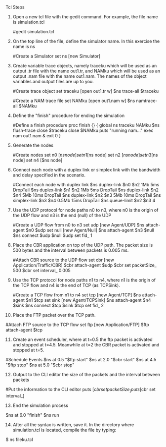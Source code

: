 Tcl Steps
1. Open a new tcl file with the gedit command. For example, the file name is simulation.tcl

   #gedit simulation.tcl

2. On the top line of the file, define the simulator name. In this exercise the name is ns

   #Create a Simulator
   set ns [new Simulator]

4. Create variable trace objects, namely traceku which will be used as an output .tr file with the name out1.tr, and NAMku which will be used as an output .nam file with the name out1.nam. The names of the object variables and output files are up to you.
   
   #Create trace object
   set traceku [open out1.tr w]
   $ns trace-all $traceku

   #Create a NAM trace file
   set NAMku [open out1.nam w]
   $ns namtrace-all $NAMku

4. Define the "finish" procedure for ending the simulation

   #Define a finish procedure
   proc finish {} {
     global ns traceku NAMku
     $ns flush-trace
     close $traceku
     close $NAMku
     puts "running nam..."
     exec nam out1.nam &
     exit 0
   }

5. Generate the nodes

   #Create nodes
   set n0 [$ns node]
   set n1 [$ns node]
   set n2 [$ns node]
   set n3 [$ns node]
   set n4 [$ns node]

6. Connect each node with a duplex link or simplex link with the bandwidth and delay specified in the scenario.

   #Connect each node with duplex link
   $ns duplex-link $n0 $n2 1Mb 5ms DropTail
   $ns duplex-link $n1 $n2 1Mb 5ms DropTail
   $ns duplex-link $n2 $n4 5Mb 10ms DropTail
   $ns duplex-link $n2 $n3 5Mb 10ms DropTail
   $ns simplex-link $n3 $n4 0.5Mb 15ms DropTail
   $ns queue-limit $n2 $n3 4

7. Use the UDP protocol for node paths n0 to n3, where n0 is the origin of the UDP flow and n3 is the end (null) of the UDP

   #Create a UDP flow from n0 to n3
   set udp [new Agent/UDP]
   $ns attach-agent $n0 $udp
   set null [new Agent/Null]
   $ns attach-agent $n3 $null
   $ns connect $udp $null
   $udp set fid_ 1

8. Place the CBR application on top of the UDP path. The packet size is 500 bytes and the interval between packets is 0.005 ms.

   #Attach CBR source to the UDP flow
   set cbr [new Application/Traffic/CBR]
   $cbr attach-agent $udp
   $cbr set packetSize_ 500
   $cbr set interval_ 0.005

9. Use the TCP protocol for node paths n1 to n4, where n1 is the origin of the TCP flow and n4 is the end of TCP (as TCPSink).

   #Create a TCP flow from n1 to n4
   set tcp [new Agent/TCP]
   $ns attach-agent $n1 $tcp
   set sink [new Agent/TCPSink]
   $ns attach-agent $n4 $sink
   $ns connect $tcp $sink
   $tcp set fid_ 2

10. Place the FTP packet over the TCP path.

   #Attach FTP source to the TCP flow
   set ftp [new Application/FTP]
   $ftp attach-agent $tcp

11. Create an event scheduler, where at t=0.5 the ftp packet is activated and stopped at t=4.5. Meanwhile at t=2 the CBR packet is activated and stopped at t=5.

   #Schedule Events
   $ns at 0.5 "$ftp start"
   $ns at 2.0 "$cbr start"
   $ns at 4.5 "$ftp stop"
   $ns at 5.0 "$cbr stop"

12. Output to the CLI editor the size of the packets and the interval between packets

   #Put the information to the CLI editor
   puts [$cbr set packetSize_]
   puts [$cbr set interval_]

13. End the simulation process

   $ns at 6.0 "finish"
   $ns run

14. After all the syntax is written, save it. In the directory where simulation.tcl is located, compile the file by typing:

   $ ns fileku.tcl
